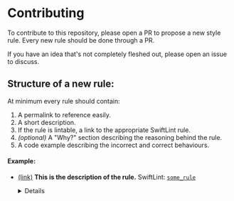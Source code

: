 # Contributing

To contribute to this repository, please open a PR to propose a new style rule. Every new rule should be done through a PR.

If you have an idea that's not completely fleshed out, please open an issue to discuss.

## Structure of a new rule:

At minimum every rule should contain:

1. A permalink to reference easily.
1. A short description.
1. If the rule is lintable, a link to the appropriate SwiftLint rule.
1. _(optional)_ A "Why?" section describing the reasoning behind the rule.
1. A code example describing the incorrect and correct behaviours.

#### Example:

* <a id='an-id'></a><a href='#an-id'>(link)</a>
**This is the description of the rule.** SwiftLint: [`some_rule`](https://github.com/realm/SwiftLint/blob/master/Rules.md#some-rule)

  <details>

  #### Why?
  This is an explanation of why this rule is needed.

  ```swift
  // WRONG
  func someIncorrectCode {}

  // GOOD
  func someGoodCode {}
  ```

  </details>
